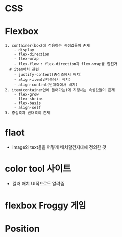 # CSS
# Flexbox
    1. container(box)에 적용하는 속성값들이 존재
        - display
        - flex-direction
        - flex-wrap
        - flex-flow : flex-direction과 flex-wrap를 합친거
      # item배치 관련
        - justify-content(중심축에서 배치)
        - align-item(반대축에서 배치)
        - align-content(반대축에서 배치)
    2. item(container안에 들어가는)에 지정하는 속성값들이 존재
        - flex-grow 
        - flex-shrink
        - flex-basis
        - align-self
    3. 중심축과 반대축이 존재


# flaot
 - image와 text들을 어떻게 배치할건지대해 정의한 것


# color tool 사이트
- 컬러 매치 UI적으로도 알려줌

# flexbox Froggy 게임


# Position



